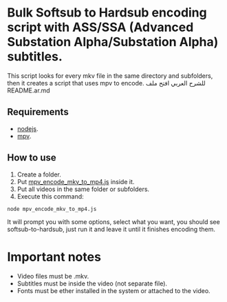 # Bulk Softsub to Hardsub encoding script with ASS/SSA (Advanced Substation Alpha/Substation Alpha) subtitles.

This script looks for every mkv file in the same directory and subfolders, then it creates a script that uses mpv to encode.
للشرح العربي افتح ملف README.ar.md

## Requirements
* [nodejs](https://nodejs.org//).
* [mpv](https://mpv.io).

## How to use

 1. Create a folder.
 2. Put [mpv_encode_mkv_to_mp4.js](https://github.com/Abu3safeer/mpv-bulk-encode-ass/blob/master/mpv_encode_mkv_to_mp4.js) inside it.
 3. Put all videos in the same folder or subfolders.
 4. Execute this command:
```node
node mpv_encode_mkv_to_mp4.js
```
It will prompt you with some options, select what you want, you should see softsub-to-hardsub, just run it and leave it until it finishes encoding them.
# Important notes
 - Video files must be .mkv.
 - Subtitles must be inside the video (not separate file).
 - Fonts must be ether installed in the system or attached to the video.
